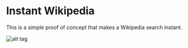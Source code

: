 # Instant Wikipedia
This is a simple proof of concept that makes a Wikipedia search instant. 

![alt tag](http://i.imgur.com/0UsQ57c.png)
